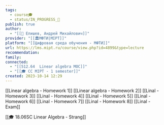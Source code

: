 ```yaml
---
tags:
  - course🎓
  - status/IN_PROGRESS_🌿
publish: true
author:
  - "[[👤 Елишев, Андрей Михайлович]]"
provider: "[[🏛МФТИ|MIPT]]"
platform: "[[Цифровая среда обучения - МФТИ]]"
url: https://lms.mipt.ru/course/view.php?id=4899&type=lecture
recommendation: 
family: 
connected:
  - "[[512.64  Linear algebra MOC]]"
  - "[[🎓 CC MIPT - 1 semester]]"
created: 2023-10-14 12:29
---
```

  
[[Linear algebra - Homework 1]]
[[Linear algebra - Homework 2]]
[[Linal - Homework 3]]
[[Linal - Homework 4]]
[[Linal - Homework 5]]
[[Linal - Homework 6]]
[[Linal - Homework 7]]
[[Linal - Homework 8]]
[[Linal - Exam]]


[[🎓 18.06SC Linear Algebra - Strang]]
